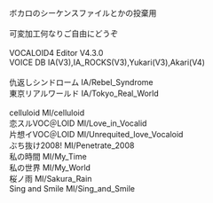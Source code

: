 ボカロのシーケンスファイルとかの投棄用<br>
<br>
可変加工何なりご自由にどうぞ<br>
<br>
VOCALOID4 Editor V4.3.0<br>
VOICE DB IA(V3),IA_ROCKS(V3),Yukari(V3),Akari(V4)<br>
<br>
仇返しシンドローム	IA/Rebel_Syndrome<br>
東京リアルワールド	IA/Tokyo_Real_World<br>
<br>
celluloid		MI/celluloid<br>
恋スルVOC＠LOID	MI/Love_in_Vocalid<br>
片想イVOC＠LOID	MI/Unrequited_love_Vocaloid<br>
ぶち抜け2008!		MI/Penetrate_2008<br>
私の時間			MI/My_Time<br>
私の世界			MI/My_World<br>
桜ノ雨			MI/Sakura_Rain<br>
Sing and Smile	MI/Sing_and_Smile<br>